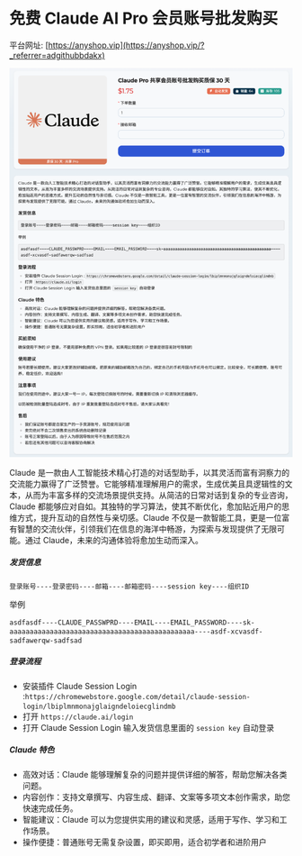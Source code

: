 # 免费 Claude AI Pro 会员账号批发购买

平台网址: [https://anyshop.vip](https://anyshop.vip/?_referrer=adgithubbdakx)

![anyshop-claude](anyshop-claude.png)

Claude 是一款由人工智能技术精心打造的对话型助手，以其灵活而富有洞察力的交流能力赢得了广泛赞誉。它能够精准理解用户的需求，生成优美且具逻辑性的文本，从而为丰富多样的交流场景提供支持。从简洁的日常对话到复杂的专业咨询，Claude 都能够应对自如。其独特的学习算法，使其不断优化，愈加贴近用户的思维方式，提升互动的自然性与亲切感。Claude 不仅是一款智能工具，更是一位富有智慧的交流伙伴，引领我们在信息的海洋中畅游，为探索与发现提供了无限可能。通过 Claude，未来的沟通体验将愈加生动而深入。

##### 发货信息

```
登录账号----登录密码----邮箱----邮箱密码----session key----组织ID
```

举例

```
asdfasdf----CLAUDE_PASSWPRD----EMAIL----EMAIL_PASSWORD----sk-aaaaaaaaaaaaaaaaaaaaaaaaaaaaaaaaaaaaaaaaaaaaaa----asdf-xcvasdf-sadfawerqw-sadfsad
```

##### 登录流程

- 安装插件 Claude Session Login
  :`https://chromewebstore.google.com/detail/claude-session-login/lbiplmnmonajglaigndeloiecglindmb`
- 打开 `https://claude.ai/login`
- 打开 Claude Session Login 输入发货信息里面的 `session key` 自动登录

##### Claude 特色

- 高效对话：Claude 能够理解复杂的问题并提供详细的解答，帮助您解决各类问题。
- 内容创作：支持文章撰写、内容生成、翻译、文案等多项文本创作需求，助您快速完成任务。
- 智能建议：Claude 可以为您提供实用的建议和灵感，适用于写作、学习和工作场景。
- 操作便捷：普通账号无需复杂设置，即买即用，适合初学者和进阶用户
